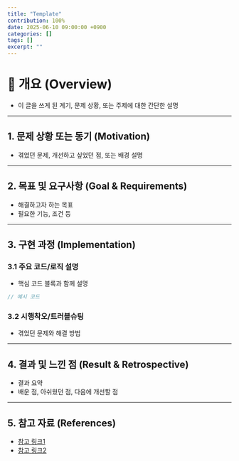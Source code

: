 ```yaml
---
title: "Template"
contribution: 100%
date: 2025-06-10 09:00:00 +0900
categories: []
tags: []
excerpt: ""
---
```


# 📝 개요 (Overview)
- 이 글을 쓰게 된 계기, 문제 상황, 또는 주제에 대한 간단한 설명

---

## 1. 문제 상황 또는 동기 (Motivation)
- 겪었던 문제, 개선하고 싶었던 점, 또는 배경 설명

---

## 2. 목표 및 요구사항 (Goal & Requirements)
- 해결하고자 하는 목표
- 필요한 기능, 조건 등

---

## 3. 구현 과정 (Implementation)
### 3.1 주요 코드/로직 설명
- 핵심 코드 블록과 함께 설명

```js
// 예시 코드
```

### 3.2 시행착오/트러블슈팅
- 겪었던 문제와 해결 방법

---

## 4. 결과 및 느낀 점 (Result & Retrospective)
- 결과 요약
- 배운 점, 아쉬웠던 점, 다음에 개선할 점

---

## 5. 참고 자료 (References)
- [참고 링크1](#)
- [참고 링크2](#)
